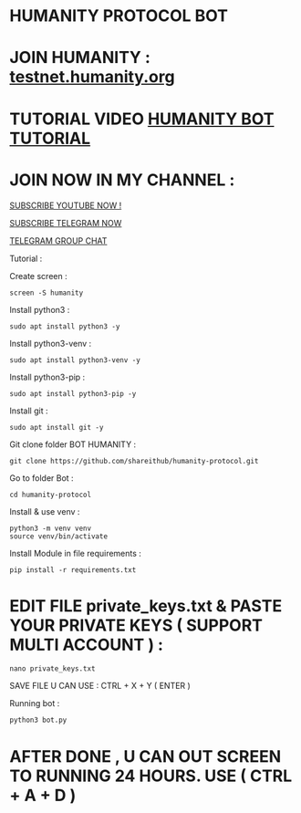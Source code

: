 # HUMANITY PROTOCOL BOT

# JOIN HUMANITY : [testnet.humanity.org](testnet.humanity.org/login?ref=shareithub)

# TUTORIAL VIDEO [HUMANITY BOT TUTORIAL](https://youtu.be/LdLYZ5fNHks)

# JOIN NOW IN MY CHANNEL :

[SUBSCRIBE YOUTUBE NOW !](https://www.youtube.com/@SHAREITHUB_COM)

[SUBSCRIBE TELEGRAM NOW](https://t.me/SHAREITHUB_COM)

[TELEGRAM GROUP CHAT](https://t.me/DISS_SHAREITHUB)

Tutorial :

Create screen :
```
screen -S humanity
```

Install python3 :
```
sudo apt install python3 -y
```

Install python3-venv :
```
sudo apt install python3-venv -y
```

Install python3-pip :
```
sudo apt install python3-pip -y
```

Install git :
```
sudo apt install git -y
```

Git clone folder BOT HUMANITY :
```
git clone https://github.com/shareithub/humanity-protocol.git
```

Go to folder Bot :
```
cd humanity-protocol
```

Install & use venv :
```
python3 -m venv venv
source venv/bin/activate
```

Install Module in file requirements :
```
pip install -r requirements.txt
```

# EDIT FILE private_keys.txt & PASTE YOUR PRIVATE KEYS ( SUPPORT MULTI ACCOUNT ) :
```
nano private_keys.txt
```

SAVE FILE U CAN USE : CTRL + X + Y ( ENTER )

Running bot :
```
python3 bot.py
```

# AFTER DONE , U CAN OUT SCREEN TO RUNNING 24 HOURS. USE ( CTRL + A + D )




